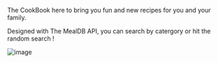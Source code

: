 The CookBook here to bring you fun and new recipes for you and your family.

Designed with The MealDB API, you can search by catergory or hit the random search !

![image](https://user-images.githubusercontent.com/81345880/158928817-a4b728c0-f4a0-4b3a-b71d-9bbf32968fb5.png)

